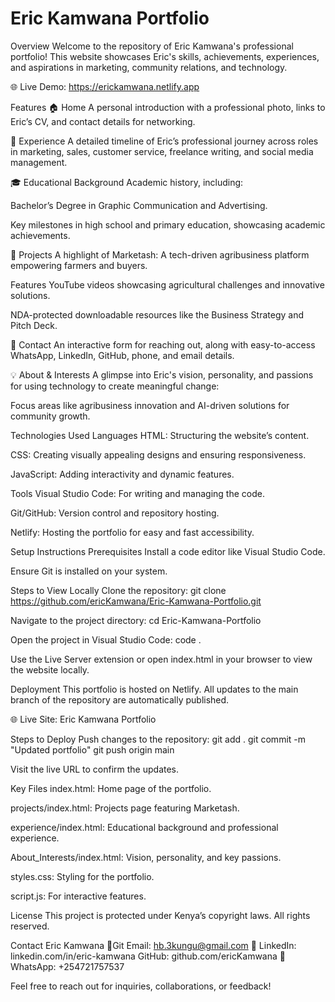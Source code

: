 # Eric Kamwana Portfolio
Overview
Welcome to the repository of Eric Kamwana's professional portfolio! This website showcases Eric's skills, achievements, experiences, and aspirations in marketing, community relations, and technology.

🌐 Live Demo: https://erickamwana.netlify.app

Features
🏠 Home
A personal introduction with a professional photo, links to Eric’s CV, and contact details for networking.

👔 Experience
A detailed timeline of Eric’s professional journey across roles in marketing, sales, customer service, freelance writing, and social media management.

🎓 Educational Background
Academic history, including:

Bachelor’s Degree in Graphic Communication and Advertising.

Key milestones in high school and primary education, showcasing academic achievements.

💼 Projects
A highlight of Marketash: A tech-driven agribusiness platform empowering farmers and buyers.

Features YouTube videos showcasing agricultural challenges and innovative solutions.

NDA-protected downloadable resources like the Business Strategy and Pitch Deck.

🤝 Contact
An interactive form for reaching out, along with easy-to-access WhatsApp, LinkedIn, GitHub, phone, and email details.

💡 About & Interests
A glimpse into Eric's vision, personality, and passions for using technology to create meaningful change:

Focus areas like agribusiness innovation and AI-driven solutions for community growth.

Technologies Used
Languages
HTML: Structuring the website’s content.

CSS: Creating visually appealing designs and ensuring responsiveness.

JavaScript: Adding interactivity and dynamic features.

Tools
Visual Studio Code: For writing and managing the code.

Git/GitHub: Version control and repository hosting.

Netlify: Hosting the portfolio for easy and fast accessibility.

Setup Instructions
Prerequisites
Install a code editor like Visual Studio Code.

Ensure Git is installed on your system.

Steps to View Locally
Clone the repository: git clone https://github.com/ericKamwana/Eric-Kamwana-Portfolio.git

Navigate to the project directory: cd Eric-Kamwana-Portfolio

Open the project in Visual Studio Code: code .


Use the Live Server extension or open index.html in your browser to view the website locally.


Deployment
This portfolio is hosted on Netlify. All updates to the main branch of the repository are automatically published.

🌐 Live Site: Eric Kamwana Portfolio

Steps to Deploy
Push changes to the repository: git add .
git commit -m "Updated portfolio"
git push origin main

Visit the live URL to confirm the updates.

Key Files
index.html: Home page of the portfolio.

projects/index.html: Projects page featuring Marketash.

experience/index.html: Educational background and professional experience.

About_Interests/index.html: Vision, personality, and key passions.

styles.css: Styling for the portfolio.

script.js: For interactive features.

License
This project is protected under Kenya’s copyright laws. All rights reserved.

Contact
Eric Kamwana 📧Git Email: hb.3kungu@gmail.com 🔗 LinkedIn: linkedin.com/in/eric-kamwana  GitHub: github.com/ericKamwana 📱 WhatsApp: +254721757537

Feel free to reach out for inquiries, collaborations, or feedback!
